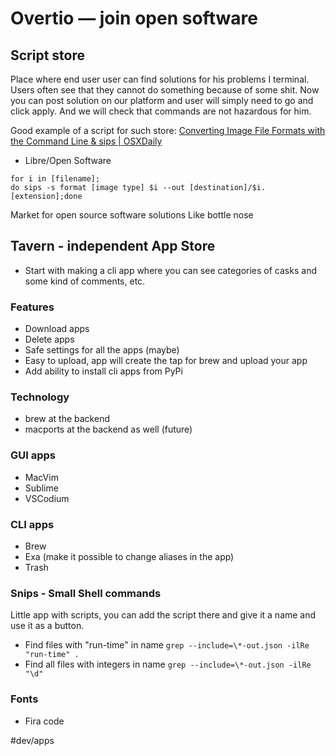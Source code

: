 # Overtio — join open software
## Script store
Place where end user user can find solutions for his problems I terminal.
Users often see that they cannot do something because of some shit. Now you can post solution on our platform and user will simply need to go and click apply. And we will check that commands are not hazardous for him. 

Good example of a script for such store:
[Converting Image File Formats with the Command Line & sips  |   OSXDaily](https://osxdaily.com/2013/01/11/converting-image-file-formats-with-the-command-line-sips/)

- Libre/Open Software

```
for i in [filename]; 
do sips -s format [image type] $i --out [destination]/$i.[extension];done
```

Market for open source software solutions
Like bottle nose


## Tavern - independent App Store
- Start with making a cli app where you can see categories of casks and some kind of comments, etc.

### Features
- Download apps
- Delete apps
- Safe settings for all the apps (maybe)
- Easy to upload, app will create the tap for brew and upload your app
- Add ability to install cli apps from PyPi

### Technology
- brew at the backend
- macports at the backend as well (future)

### GUI apps
- MacVim
- Sublime
- VSCodium

### CLI apps
- Brew
- Exa (make it possible to change aliases in the app)
- Trash

### Snips - Small Shell commands
Little app with scripts, you can add the script there and give it a name and use it as a button.

- Find files with "run-time" in name
 `grep --include=\*-out.json -ilRe "run-time" .`
- Find all files with integers in name
 `grep --include=\*-out.json -ilRe "\d"`

### Fonts
- Fira code

#dev/apps
